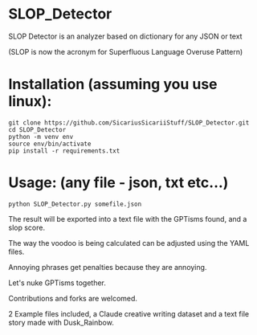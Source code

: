 # SLOP_Detector

SLOP Detector is an analyzer based on dictionary for any JSON or text

(SLOP is now the acronym for Superfluous Language Overuse Pattern)

# Installation (assuming you use linux):

```shell
git clone https://github.com/SicariusSicariiStuff/SLOP_Detector.git
cd SLOP_Detector
python -m venv env
source env/bin/activate
pip install -r requirements.txt 
```

# Usage: (any file - json, txt etc...)

```shell
python SLOP_Detector.py somefile.json
```

The result will be exported into a text file with the GPTisms found, and a slop score.

  The way the voodoo is being calculated can be adjusted using the YAML files.

  Annoying phrases get penalties because they are annoying.

  Let's nuke GPTisms together.

  Contributions and forks are welcomed.
  
  2 Example files included, a Claude creative writing dataset and a text file story made with Dusk_Rainbow.
